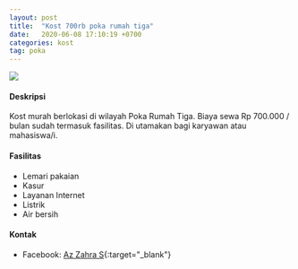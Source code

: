 ```yaml
---
layout: post
title:  "Kost 700rb poka rumah tiga"
date:   2020-06-08 17:10:19 +0700
categories: kost
tag: poka
---
```

<div class="mb-4">
<image src="https://i.imgur.com/UmvfXog.png" class="img-fluid" />
</div>

#### Deskripsi
Kost murah berlokasi di wilayah Poka Rumah Tiga. Biaya sewa Rp 700.000 / bulan sudah termasuk fasilitas. Di utamakan bagi karyawan atau mahasiswa/i.

#### Fasilitas
- Lemari pakaian
- Kasur
- Layanan Internet
- Listrik
- Air bersih

#### Kontak
- Facebook: [Az Zahra S](https://www.facebook.com/azzahra.s.940 "Az Zahra S"){:target="_blank"}